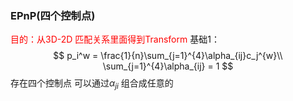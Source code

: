 <!--
 * @Author: Liu Weilong
 * @Date: 2021-01-29 09:58:50
 * @LastEditors: Liu Weilong 
 * @LastEditTime: 2021-01-29 10:04:05
 * @FilePath: /3rd-test-learning/31. orb_slam_related/doc/supplement_material.md
 * @Description: 
 * 
-->
### EPnP(四个控制点)
<font color = "Red"> 目的：从3D-2D 匹配关系里面得到Transform</font>
基础1：
$$
    p_i^w = \frac{1}{n}\sum_{j=1}^{4}\alpha_{ij}c_j^{w}\\
    \sum_{j=1}^{4}\alpha_{ij} = 1
$$
存在四个控制点 可以通过$\alpha_{ji}$ 组合成任意的

